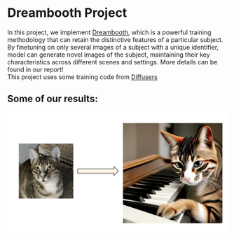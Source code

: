 # Dreambooth Project
In this project, we implement [Dreambooth](https://arxiv.org/abs/2208.12242), which is a powerful training methodology that can retain the distinctive features of a particular
subject. By finetuning on only several images of a subject with a unique identifier, model can generate novel images of the subject, maintaining their key characteristics across different scenes and settings. More details can be found in our report! <br>
This project uses some training code from [Diffusers](https://huggingface.co/docs/diffusers/v0.30.3/en/training/dreambooth#dreambooth)<br>
## Some of our results:
![Image](https://github.com/Bob17293729/Dreambooth/blob/main/dreambooth_md.png)
